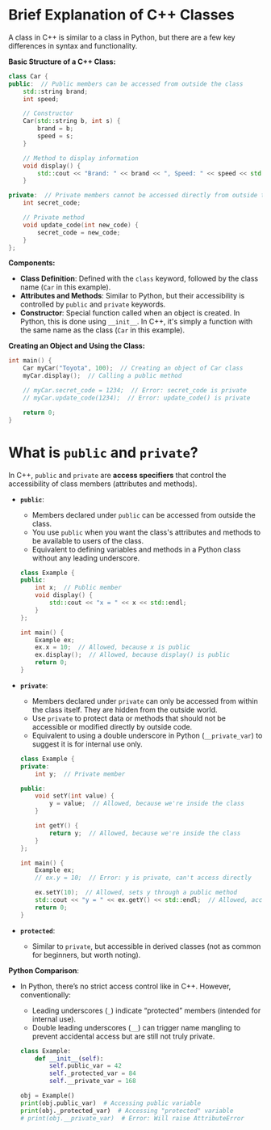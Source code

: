 # Brief Explanation of C++ Classes

A class in C++ is similar to a class in Python, but there are a few key differences in syntax and functionality.

**Basic Structure of a C++ Class:**

```cpp
class Car {
public:  // Public members can be accessed from outside the class
    std::string brand;
    int speed;

    // Constructor
    Car(std::string b, int s) {
        brand = b;
        speed = s;
    }

    // Method to display information
    void display() {
        std::cout << "Brand: " << brand << ", Speed: " << speed << std::endl;
    }

private:  // Private members cannot be accessed directly from outside the class
    int secret_code;

    // Private method
    void update_code(int new_code) {
        secret_code = new_code;
    }
};
```

**Components:**
- **Class Definition**: Defined with the `class` keyword, followed by the class name (`Car` in this example).
- **Attributes and Methods**: Similar to Python, but their accessibility is controlled by `public` and `private` keywords.
- **Constructor**: Special function called when an object is created. In Python, this is done using `__init__`. In C++, it's simply a function with the same name as the class (`Car` in this example).

**Creating an Object and Using the Class:**
```cpp
int main() {
    Car myCar("Toyota", 100);  // Creating an object of Car class
    myCar.display();  // Calling a public method

    // myCar.secret_code = 1234;  // Error: secret_code is private
    // myCar.update_code(1234);  // Error: update_code() is private

    return 0;
}
```

# What is `public` and `private`?

In C++, `public` and `private` are **access specifiers** that control the accessibility of class members (attributes and methods).

- **`public`**:
  - Members declared under `public` can be accessed from outside the class.
  - You use `public` when you want the class's attributes and methods to be available to users of the class.
  - Equivalent to defining variables and methods in a Python class without any leading underscore.

  ```cpp
  class Example {
  public:
      int x;  // Public member
      void display() {
          std::cout << "x = " << x << std::endl;
      }
  };

  int main() {
      Example ex;
      ex.x = 10;  // Allowed, because x is public
      ex.display();  // Allowed, because display() is public
      return 0;
  }
  ```

- **`private`**:
  - Members declared under `private` can only be accessed from within the class itself. They are hidden from the outside world.
  - Use `private` to protect data or methods that should not be accessible or modified directly by outside code.
  - Equivalent to using a double underscore in Python (`__private_var`) to suggest it is for internal use only.

  ```cpp
  class Example {
  private:
      int y;  // Private member

  public:
      void setY(int value) {
          y = value;  // Allowed, because we're inside the class
      }

      int getY() {
          return y;  // Allowed, because we're inside the class
      }
  };

  int main() {
      Example ex;
      // ex.y = 10;  // Error: y is private, can't access directly

      ex.setY(10);  // Allowed, sets y through a public method
      std::cout << "y = " << ex.getY() << std::endl;  // Allowed, accesses y through a public method
      return 0;
  }
  ```

- **`protected`**:
  - Similar to `private`, but accessible in derived classes (not as common for beginners, but worth noting).

**Python Comparison**:
- In Python, there’s no strict access control like in C++. However, conventionally:
  - Leading underscores (`_`) indicate “protected” members (intended for internal use).
  - Double leading underscores (`__`) can trigger name mangling to prevent accidental access but are still not truly private.
  
  ```python
  class Example:
      def __init__(self):
          self.public_var = 42
          self._protected_var = 84
          self.__private_var = 168
  
  obj = Example()
  print(obj.public_var)  # Accessing public variable
  print(obj._protected_var)  # Accessing "protected" variable
  # print(obj.__private_var)  # Error: Will raise AttributeError
  ```
  